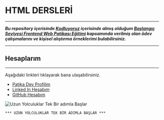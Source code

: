 # HTML DERSLERİ
---
***Bu repository içerisinde [Kodluyoruz](https://www.patika.dev/tr) içerisinde almış olduğum [Başlangıç Seviyesi Frontend Web Patikası Eğitimi](https://app.patika.dev/paths/baslangic-seviye-frontend-web-development-patikasi) kapsamında verilmiş olan ödev çalışmalarını ve kişisel alıştırma örneklerimi bulabilirsiniz.***

---

## Hesaplarım
---
Aşağıdaki linkleri tıklayarak bana ulaşabilirsiniz.

- [Patika Dev Profilim](https://app.patika.dev/yarvas)
- [Linked In Hesabım](https://www.linkedin.com/in/yunus-arvas-658423108/)
- [GitHub Hesabım](https://github.com/yunusarvas)


![Uzun Yolculuklar Tek Bir adımla Başlar](https://t4.ftcdn.net/jpg/00/85/73/13/240_F_85731355_OnRtt6VxWHeEKsEs9I2CqTIoe3qNMkPa.jpg)

```
*** UZUN YOLCULUKLAR TEK BİR ADIMLA BAŞLAR ***
```

